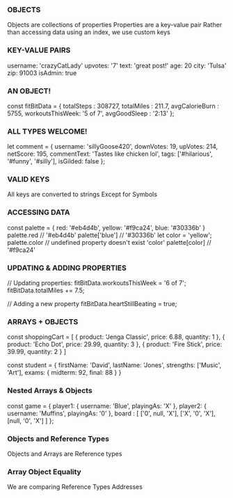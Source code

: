 ### OBJECTS

Objects are collections of properties
Properties are a key-value pair
Rather than accessing data using an index,
we use custom keys

### KEY-VALUE PAIRS

username: 'crazyCatLady'
upvotes: '7'
text: 'great post!'
age: 20
city: 'Tulsa'
zip: 91003
isAdmin: true

### AN OBJECT!

const fitBitData = {
totalSteps : 308727,
totalMiles : 211.7,
avgCalorieBurn : 5755,
workoutsThisWeek: '5 of 7',
avgGoodSleep : '2:13'
};

### ALL TYPES WELCOME!

let comment = {
username: 'sillyGoose420',
downVotes: 19,
upVotes: 214,
netScore: 195,
commentText: 'Tastes like chicken lol',
tags: ['#hilarious', '#funny', '#silly'],
isGilded: false
};

### VALID KEYS

All keys are converted to strings
Except for Symbols

### ACCESSING DATA

const palette = {
red: '#eb4d4b',
yellow: '#f9ca24',
blue: '#30336b'
}
palette.red // '#eb4d4b'
palette['blue'] // '#30336b'
let color = 'yellow';
palette.color // undefined property doesn't exist 'color'
palette[color] // '#f9ca24'

### UPDATING & ADDING PROPERTIES

// Updating properties:
fitBitData.workoutsThisWeek = '6 of 7';
fitBitData.totalMiles += 7.5;

// Adding a new property
fitBitData.heartStillBeating = true;

### ARRAYS + OBJECTS

const shoppingCart = [
{
product: 'Jenga Classic',
price: 6.88,
quantity: 1
},
{
product: 'Echo Dot',
price: 29.99,
quantity: 3
},
{
product: 'Fire Stick',
price: 39.99,
quantity: 2
}
]

const student = {
firstName: 'David',
lastName: 'Jones',
strengths: ['Music', 'Art'],
exams: {
midterm: 92,
final: 88
}
}

### Nested Arrays & Objects

const game = {
player1: {
username: 'Blue',
playingAs: 'X'
},
player2: {
username: 'Muffins',
playingAs: '0'
},
board : [ ['0', null, 'X'], ['X', '0', 'X'],
[null, '0', 'X'] ]
};

### Objects and Reference Types

Objects and Arrays are Reference types

### Array Object Equality

We are comparing Reference Types Addresses
